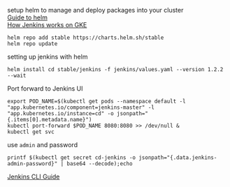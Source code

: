 setup helm to manage and deploy packages into your cluster<br>
[Guide to helm](https://helm.sh/docs/intro/using_helm/)<br>
[How Jenkins works on GKE](https://cloud.google.com/architecture/jenkins-on-kubernetes-engine)

```
helm repo add stable https://charts.helm.sh/stable
helm repo update
```

setting up jenkins with helm
```
helm install cd stable/jenkins -f jenkins/values.yaml --version 1.2.2 --wait
```

Port forward to Jenkins UI
```
export POD_NAME=$(kubectl get pods --namespace default -l "app.kubernetes.io/component=jenkins-master" -l "app.kubernetes.io/instance=cd" -o jsonpath="{.items[0].metadata.name}")
kubectl port-forward $POD_NAME 8080:8080 >> /dev/null &
kubectl get svc
```

use `admin` and password
```
printf $(kubectl get secret cd-jenkins -o jsonpath="{.data.jenkins-admin-password}" | base64 --decode);echo
```
[Jenkins CLI Guide](https://www.jenkins.io/doc/book/managing/cli/)
